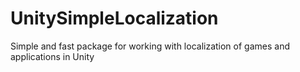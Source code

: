 # UnitySimpleLocalization
Simple and fast package for working with localization of games and applications in Unity
